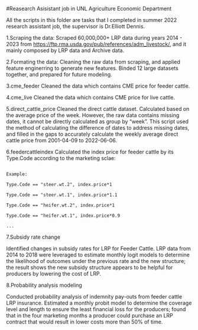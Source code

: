 #Reasearch Asisistant job in UNL Agriculture Economic Department 

All the scripts in this folder are tasks that I completed in summer 2022 research assistant job, the supervisor is Dr.Elliott Dennis. 

1.Scraping the data: 
Scraped 60,000,000+ LRP data during years 2014 - 2023 from https://ftp.rma.usda.gov/pub/references/adm_livestock/, and it mainly composed by LRP data and Archive data.

2.Formating the data:
Cleaning the raw data from scraping, and applied feature enginerring to  generate new features. Binded 12 large datasets together, and prepared for future modeling.

3.cme_feeder 
Cleaned the data which contains CME price for feeder cattle.

4.cme_live
Cleaned the data which contains CME price for live cattle.

5.direct_cattle_price
Cleaned the direct cattle dataset. 
Calculated based on the average price of the week. However, the raw data contains missing dates, it cannot be directly calculated as group by “week”. This script used the method of calculating the difference of dates to address missing dates, and filled in the gaps to accurately calculate the weekly average direct cattle price from 2001-04-09 to 2022-06-06.

6.feedercattleindex
Calculated the index price for feeder cattle by its Type.Code according to the marketing sclae:

                                                                                                          Example:
                                                                                                          Type.Code == "steer.wt.2", index.price*1
                                                                                                          Type.Code == "steer.wt.1", index.price*1.1
                                                                                                          Type.Code == "heifer.wt.2", index.price*1
                                                                                                          Type.Code == "heifer.wt.1", index.price*0.9
                                                                                                          ...
7.Subsidy rate change

Identified changes in subsidy rates for LRP for Feeder Cattle. LRP data from 2014 to 2018 were leveraged to estimate monthly logit models to determine the likelihood of outcomes under the previous rate and the new structure; the result shows the new subsidy structure appears to be helpful for producers by lowering the cost of LRP.

8.Probability analysis modeling

Conducted probability analysis of indemnity pay-outs from feeder cattle LRP insurance. Estimated a monthly probit model to determine the coverage level and length to ensure the least financial loss for the producers; found that in the four marketing months a producer could purchase an LRP contract that would result in lower costs more than 50% of time. 


                                                            

